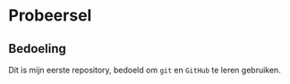 # Probeersel


## Bedoeling
Dit is mijn eerste repository, bedoeld om `git` en `GitHub` te leren gebruiken.
